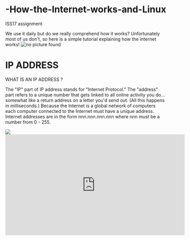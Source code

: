 # -How-the-Internet-works-and-Linux
ISS17 assignment

We use it daily but do we really comprehend how it works? Unfortunately most of us don't, so here is a simple tutorial explaining how the internet works!
<img src="https://www.howtogeek.com/wp-content/uploads/2018/02/img_5a78dece9a202.jpg" alt="no picture found">

#  IP ADDRESS
WHAT IS AN IP ADDRESS ?

The "IP" part of IP address stands for "Internet Protocol." The "address" part refers to a unique number that gets linked to all online activity you do...
somewhat like a return address on a letter you'd send out. (All this happens in milliseconds.)
Because the Internet is a global network of computers each computer connected to the Internet must have a unique address. Internet addresses are in the form
nnn.nnn.nnn.nnn where nnn must be a number from 0 - 255.

<img src="https://upload.wikimedia.org/wikipedia/commons/thumb/7/74/Ipv4_address.svg/300px-Ipv4_address.svg.png">

<iframe width="560" height="315" src="https://www.youtube.com/embed/7_-qWlvQQtY" frameborder="0" allow="accelerometer; autoplay; encrypted-media; gyroscope; picture-in-picture" allowfullscreen></iframe>
